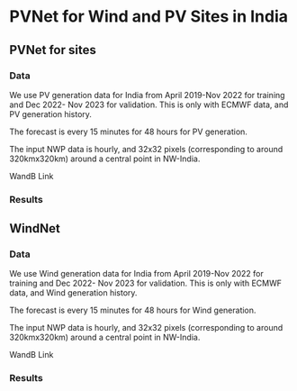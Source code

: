 # PVNet for Wind and PV Sites in India

## PVNet for sites

### Data

We use PV generation data for India from April 2019-Nov 2022 for training
and Dec 2022- Nov 2023 for validation. This is only with ECMWF data, and PV generation history. 

The forecast is every 15 minutes for 48 hours for PV generation.

The input NWP data is hourly, and 32x32 pixels (corresponding to around 320kmx320km) around a central
point in NW-India.

WandB Link

### Results



## WindNet 


### Data

We use Wind generation data for India from April 2019-Nov 2022 for training
and Dec 2022- Nov 2023 for validation. This is only with ECMWF data, and Wind generation history. 

The forecast is every 15 minutes for 48 hours for Wind generation.

The input NWP data is hourly, and 32x32 pixels (corresponding to around 320kmx320km) around a central
point in NW-India.

WandB Link

### Results

